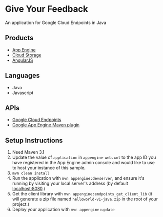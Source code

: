 Give Your Feedback
=============================================

An application for Google Cloud Endpoints in Java

## Products
- [App Engine][1]
- [Cloud Storage][2]
- [AngularJS][3]

## Languages
- Java
- Javascript

## APIs
- [Google Cloud Endpoints][4]
- [Google App Engine Maven plugin][5]

## Setup Instructions
1. Need Maven 3.1
1. Update the value of `application` in `appengine-web.xml` to the app ID you
   have registered in the App Engine admin console and would like to use to host
   your instance of this sample.
1. `mvn clean install`
1. Run the application with `mvn appengine:devserver`, and ensure it's running
   by visiting your local server's address (by default [localhost:8080][6].)
1. Get the client library with `mvn appengine:endpoints_get_client_lib` (it will generate a zip file named `helloworld-v1-java.zip` in the root of your project.)
1. Deploy your application with `mvn appengine:update`


[1]: https://developers.google.com/appengine
[2]: https://developers.google.com/storage/
[3]: https://angularjs.org/
[4]: https://developers.google.com/appengine/docs/java/endpoints/
[5]: https://developers.google.com/appengine/docs/java/tools/maven
[6]: https://localhost:8080/
